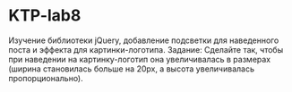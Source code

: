 # KTP-lab8
Изучение библиотеки jQuery, добавление подсветки для наведенного поста и эффекта для картинки-логотипа. 
Задание: Сделайте так, чтобы при наведении на картинку-логотип она увеличивалась в размерах (ширина становилась больше на 20px, а высота увеличивалась пропорционально).
